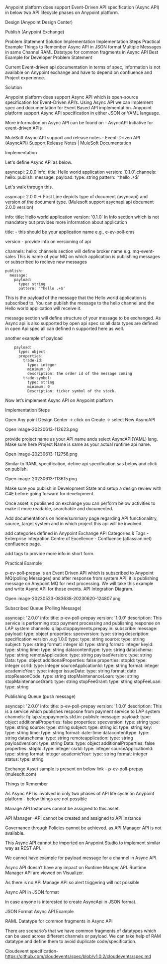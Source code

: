 Anypoint platform does support Event-Driven API specification (Async API) in below two API lifecycle phases on Anypoint platform.

Design (Anypoint Design Center)

Publish (Anypoint Exchange)

Problem Statement
Solution
Implementation
Implementation Steps
Practical Example
Things to Remember
Async API in JSON format
Multiple Messages in same Channel
RAML Datatype for common fragments in Async API
Best Example for Developer
Problem Statement

Current Event-driven api documentation in terms of spec, information is not available on Anypoint exchange and have to depend on confluence and Project experience.

Solution

Anypoint platform does support Async API which is open-source specification for Event-Driven API’s. Using Async API we can implement spec and documentation for Event Based API implementation. Anypoint platform support Async API specification in either JSON or YAML language.

More information on Async API can be found on - AsyncAPI Initiative for event-driven APIs

MuleSoft Async API support and release notes - Event-Driven API (AsyncAPI) Support Release Notes | MuleSoft Documentation

Implementation

Let's define Async API as below. 



asyncapi: 2.0.0
info:
  title: Hello world application
  version: '0.1.0'
channels:
  hello:
    publish:
      message:
        payload:
          type: string
          pattern: '^hello .+$'
 

Let's walk through this.

asyncapi: 2.0.0  → First Line depicts type of document (asyncapi) and version of the document type. (Mulesoft support asycnapi api document 2.0.0 version)

 



info:
  title: Hello world application
  version: '0.1.0'
In Info section which is not mandatory but provides more information about application

title: - this should be your application name e.g., e-ev-poll-cms

version - provide info on versioning of api



channels:
  hello:
channels section will define broker name e.g.  mq-event-sales   This is name of your MQ on which application is publishing messages or subscribed to recieve new messages



    publish:  
      message:
        payload:
          type: string
          pattern: '^hello .+$'
This is the payload of the message that the Hello world application is subscribed to. You can publish the message to the hello channel and the Hello world application will receive it.

message section will define structure of your message to be exchanged. As Async api is also supported by open api spec so all data types are defined in open Api spec all can defined n supported here as well.

another example of payload 



        payload:
          type: object
          properties:
            trade-id:
              type: integer
              minimum: 0
              description: the order id of the message coming
            trade-symbol:
              type: string
              minimum: 0
              Description: ticker symbol of the stock.
Now let’s implement Async API on Anypoint  platform 

Implementation Steps

Open Any point Design Center → click on Create → select New AsyncAPI

Open image-20230613-112623.png

 

provide project name as your API name ands select AsyncAPI(YAML) lang. Make sure here Project Name is same as your actual runtime api name.

Open image-20230613-112756.png

Similar to RAML specification, define api specification sas below and click on publish.

Open image-20230613-113615.png

Make sure you publish in Development State and setup a design review with C4E before going forward for development.

Once asset is published on exchange you can perform below activities to make it more readable, searchable and documented.

Add documentations on home/summary page regarding API functionalitry, source, target system and in which project this api will be involved.

add categories defined in Anypoint Exchange API Categories & Tags - Enterprise Integration Centre of Excellence - Confluence (atlassian.net) confluence page.

add tags to provide more info in short form.

 

Practical Example

p-ev-poll-prepay is an Event Driven API which is subscribed to Anypoint MQ(polling Messages) and after response from system API, it is publishing message on Anypoint MQ for next processing. We will take this example and write Async API for those events. API Integration Diagram.

Open image-20230523-083638-20230620-124807.png

 

Subscribed Queue (Polling Message) 

 



asyncapi: '2.0.0'
info:
  title: p-ev-poll-prepay
  version: '1.0.0'
  description: This service is performing stop payment processing and publishing response on LAP system
channels: 
  q.lap.stoppayments.prepay.in:
    subscribe:
      message:
        payload:
          type: object
          properties:
            specversion:
              type: string
              description: specification version .e.g 1.0.0
            type:
              type: string
            source:
              type: string
            subject:
              type: string
              format: integer
            id:
              type: string
              format: integer
            keyId:
              type: string
            time:
              type: string
            datacontenttype:
              type: string
            dataschema:
              type: string
            remoteApplication:
              type: string
            payloadVersion:
              type: string
          Data:
            type: object
            additionalProperties: false
            properties:
              stopId:
                type: integer
              csrId:
                type: integer
              sourceApplicationId:
                type: string
                format: integer
              academicYear:
                type: integer
              issueDate:
                type: string
                format: date
              stopReasonCode:
                type: string
              stopMaintenanceLoan:
                type: string
              stopMaintenanceGrant:
                type: string
              stopFeeGrant:
                type: string
              stopFeeLoan:
                type: string        
 

 

Publishing Queue (push message)



asyncapi: '2.0.0'
info:
  title: p-ev-poll-prepay
  version: '1.0.0'
  description: This is a service which publishes resposne from payment service to LAP system
channels:
  fq.lap.stoppayments.sfd.in:
    publish:
      message:
        payload:
          type: object
          additionalProperties: false
          properties:
            specversion:
              type: string
            type:
              type: string
            source:
              type: string
            subject:
              type: string
            id:
              type: string
            key:
              type: string
            time:
              type: string
              format: date-time
            datacontenttype:
              type: string
            dataschema:
              type: string
            remoteapplication:
              type: string
            payloadversion:
              type: string
          Data:
            type: object
            additionalProperties: false
            properties:
              stopId:
                type: integer
              csrId:
                type: integer
              sourceApplicationId:
                type: string
                format: integer
              academicYear:
                type: string
                format: integer
              status:
                type: string
 

Exchange Asset sample is present on below link - p-ev-poll-prepay (mulesoft.com)

Things to Remember

As Async API is involved in only two phases of API life cycle on Anypoint platform - below things are not possible

Manage API Instances cannot be assigned to this asset.

API Manager -API cannot be created and assigned to API Instance

Governance through Policies cannot be achieved. as API Manager API is not available.

This Async API cannot be imported on Anypoint Studio to implement similar way as REST API.

We cannot have example for payload message for a channel in Async API.

Async API doesn’t have any impact on Runtime Manger API.  Runtime Manager API are viewed on Visualizer. 

As there is no API Manage API so alert triggering will not possible

 

Async API in JSON format

 in case anyone is interested to create AsyncApi in JSON format.


JSON Format Async API Example



RAML Datatype for common fragments in Async API

There are scenario’s that we have common fragments of datatypes which can be used across different channels or payload. We can take help of RAM datatype and define them to avoid duplicate code/specification.


Cloudevent specification- https://github.com/cloudevents/spec/blob/v1.0.2/cloudevents/spec.md 
